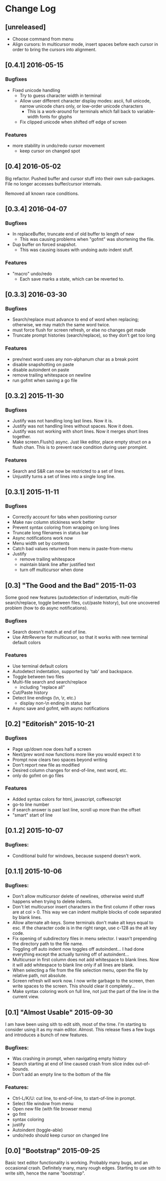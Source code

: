 Change Log
==========


## [unreleased]

- Choose command from menu
- Align cursors: In multicursor mode, insert spaces before each cursor in order to
  bring the cursors into alignment.


## [0.4.1] 2016-05-15

### Bugfixes
- Fixed unicode handling
  - Try to guess character width in terminal
  - Allow user different character display modes: ascii, full unicode,
    narrow unicode chars only, or low-order unicode characters
    - This is a work-around for terminals which fall back to variable-width
      fonts for glyphs
  - Fix clipped unicode when shifted off edge of screen

### Features
- more stability in undo/redo cursor movement
  - keep cursor on changed spot


## [0.4] 2016-05-02

Big refactor.  Pushed buffer and cursor stuff into their own
sub-packages.  File no longer accesses buffer/cursor internals.

Removed all known race conditions.


## [0.3.4] 2016-04-07

### Bugfixes
- In replaceBuffer, truncate end of old buffer to length of new
  - This was causing problems when "gofmt" was shortening the
    file.
- Dup buffer on forced snapshot.
  - This was causing issues with undoing auto indent stuff.

### Features
- "macro" undo/redo
  - Each save marks a state, which can be reverted to.


## [0.3.3] 2016-03-30

### Bugfixes
- Search/replace must advance to end of word when replacing;
  otherwise, we may match the same word twice.
- must force flush for screen refresh, or else no changes get made
- Truncate prompt histories (search/replace), so they
  don't get too long

### Features
- prev/next word uses any non-alphanum char as a break point
- disable snapshotting on paste
- disable autoindent on paste
- remove trailing whitespace on newline
- run gofmt when saving a go file



## [0.3.2] 2015-11-30

### Bugfixes
- Justify was not handling long last lines.  Now it is.
- Justify was not handling lines without spaces.  Now it does.
- Justify was not working with short lines.  Now it merges short
  lines together.
- Make screen.Flush() async.  Just like editor, place empty struct
  on a flush chan.  This is to prevent race condition during user
  prompint.

### Features
- Search and S&R can now be restricted to a set of lines.
- Unjustify turns a set of lines into a single long line.




## [0.3.1] 2015-11-11

### Bugfixes
- Correctly account for tabs when positioning cursor
- Make nav column stickiness work better
- Prevent syntax coloring from wrapping on long lines
- Truncate long filenames in status bar
- Async notifications work now
- Menu width set by contents
- Catch bad values returned from menu in paste-from-menu
- Justify
  + remove trailing whitespace
  + maintain blank line after justified text
  + turn off multicursor when done


## [0.3] "The Good and the Bad" 2015-11-03

Some good new features (autodetection of indentation, multi-file
search/replace, toggle between files, cut/paste history), but one
uncovered problem (how to do async notifications).

### Bugfixes
- Search doesn't match at end of line.
- Use AttrReverse for multicursor, so that it works with new
  terminal default colors

### Features
- Use terminal default colors
- Autodetect indentation, supported by 'tab' and backspace.
- Toggle between two files
- Multi-file search and search/replace
  - including "replace all"
- Cut/Paste history
- Detect line endings (\n, \r, etc.)
  - display non-\n ending in status bar
- Async save and gofmt, with async notifications



## [0.2] "Editorish" 2015-10-21

### Bugfixes
- Page up/down now does half a screen
- Next/prev word now functions more like you would expect it to
- Prompt now clears two spaces beyond writing
- Don't report new file as modified
- Desired column changes for end-of-line, next word, etc.
- only do gofmt on go files

### Features
- Added syntax colors for html, javascript, coffeescript
- go-to line number
- if search answer is past last line, scroll up more than the offset
- "smart" start of line


## [0.1.2] 2015-10-07

### Bugfixes:
- Conditional build for windows, because suspend doesn't work.


## [0.1.1] 2015-10-06

### Bugfixes:
- Don't allow multicursor delete of newlines, otherwise weird stuff happens when
  trying to delete indents.
- Don't let multicursor insert characters in the first column if other rows are
  at col > 0. This way we can indent multiple blocks of code separated by
  blank lines.
- Allow alternate alt-keys.  Some terminals don't make alt keys equal to esc.
  If the character code is in the right range, use c-128 as the alt key code.
- Fix opening of subdirectory files in menu selector.  I wasn't prepending
  the directory path to the file name.
- Toggling off auto indent now toggles off autoindent...  I had done everything
  except the actually turning off of autoindent...
- Multicursor in first column does not add whitespace to blank lines.  Now
  it will add whitespace to blank line only if all lines are blank.
- When selecting a file from the file selection menu, open the file by relative path,
  not absolute.
- Screen refresh will work now.  I now write garbage to the screen, then
  write spaces to the screen.  This should clear it completely...
- Make syntax coloring work on full line, not just the part of the line in the
  current view.


## [0.1] "Almost Usable" 2015-09-30

I am have been using sith to edit sith, most of the time. I'm starting
to consider using it as my main editor. Almost. This release fixes a few
bugs and introduces a bunch of new features.

### Bugfixes:
- Was crashing in prompt, when navigating empty history
- Search starting at end of line caused crash from slice index out-of-bounds.
- Don't add an empty line to the bottom of the file

### Features:
- Ctrl-L/K/U: cut line, to end-of-line, to start-of-line in prompt.
- Select file window from menu
- Open new file (with file browser menu)
- go fmt
- syntax coloring
- justify
- Autoindent (toggle-able)
- undo/redo should keep cursor on changed line



## [0.0] "Bootstrap" 2015-09-25

Basic text editor functionality is working. Probably many bugs, and an
occasional crash.  Definitely many, many rough edges.  Starting to use
sith to write sith, hence the name "bootstrap".


